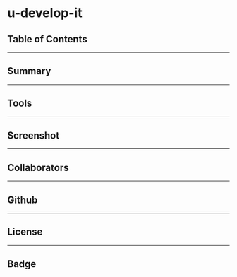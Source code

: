 # u-develop-it

## Table of Contents

---

## Summary

---

## Tools

---

## Screenshot 

---

## Collaborators

---

## Github 

---

## License 

---

## Badge
